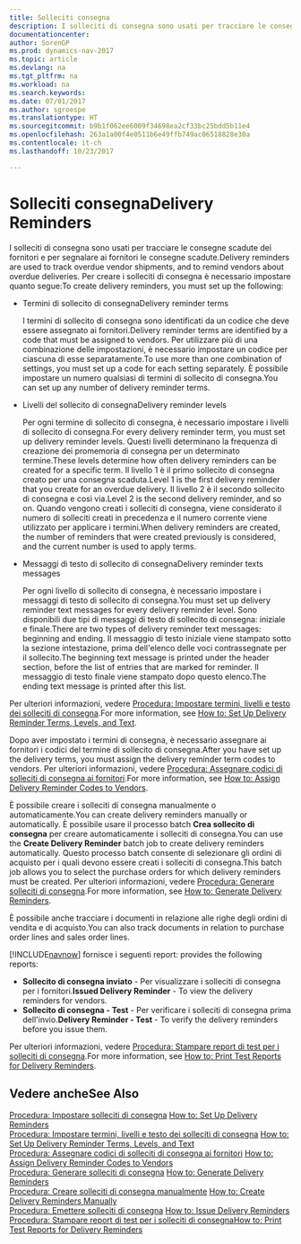 ```yaml
---
title: Solleciti consegna
description: I solleciti di consegna sono usati per tracciare le consegne scadute dei fornitori e per segnalare ai fornitori le consegne scadute.
documentationcenter: 
author: SorenGP
ms.prod: dynamics-nav-2017
ms.topic: article
ms.devlang: na
ms.tgt_pltfrm: na
ms.workload: na
ms.search.keywords: 
ms.date: 07/01/2017
ms.author: sgroespe
ms.translationtype: HT
ms.sourcegitcommit: b9b1f062ee6009f34698ea2cf33bc25bdd5b11e4
ms.openlocfilehash: 263a1a00f4e0511b6e49ffb749ac06518828e30a
ms.contentlocale: it-ch
ms.lasthandoff: 10/23/2017

---
```

# <a name="delivery-reminders"></a><span data-ttu-id="e5199-103">Solleciti consegna</span><span class="sxs-lookup"><span data-stu-id="e5199-103">Delivery Reminders</span></span>
<span data-ttu-id="e5199-104">I solleciti di consegna sono usati per tracciare le consegne scadute dei fornitori e per segnalare ai fornitori le consegne scadute.</span><span class="sxs-lookup"><span data-stu-id="e5199-104">Delivery reminders are used to track overdue vendor shipments, and to remind vendors about overdue deliveries.</span></span> <span data-ttu-id="e5199-105">Per creare i solleciti di consegna è necessario impostare quanto segue:</span><span class="sxs-lookup"><span data-stu-id="e5199-105">To create delivery reminders, you must set up the following:</span></span>  

- <span data-ttu-id="e5199-106">Termini di sollecito di consegna</span><span class="sxs-lookup"><span data-stu-id="e5199-106">Delivery reminder terms</span></span>  

    <span data-ttu-id="e5199-107">I termini di sollecito di consegna sono identificati da un codice che deve essere assegnato ai fornitori.</span><span class="sxs-lookup"><span data-stu-id="e5199-107">Delivery reminder terms are identified by a code that must be assigned to vendors.</span></span> <span data-ttu-id="e5199-108">Per utilizzare più di una combinazione delle impostazioni, è necessario impostare un codice per ciascuna di esse separatamente.</span><span class="sxs-lookup"><span data-stu-id="e5199-108">To use more than one combination of settings, you must set up a code for each setting separately.</span></span> <span data-ttu-id="e5199-109">È possibile impostare un numero qualsiasi di termini di sollecito di consegna.</span><span class="sxs-lookup"><span data-stu-id="e5199-109">You can set up any number of delivery reminder terms.</span></span>  

- <span data-ttu-id="e5199-110">Livelli del sollecito di consegna</span><span class="sxs-lookup"><span data-stu-id="e5199-110">Delivery reminder levels</span></span>  

    <span data-ttu-id="e5199-111">Per ogni termine di sollecito di consegna, è necessario impostare i livelli di sollecito di consegna.</span><span class="sxs-lookup"><span data-stu-id="e5199-111">For every delivery reminder term, you must set up delivery reminder levels.</span></span> <span data-ttu-id="e5199-112">Questi livelli determinano la frequenza di creazione dei promemoria di consegna per un determinato termine.</span><span class="sxs-lookup"><span data-stu-id="e5199-112">These levels determine how often delivery reminders can be created for a specific term.</span></span> <span data-ttu-id="e5199-113">Il livello 1 è il primo sollecito di consegna creato per una consegna scaduta.</span><span class="sxs-lookup"><span data-stu-id="e5199-113">Level 1 is the first delivery reminder that you create for an overdue delivery.</span></span> <span data-ttu-id="e5199-114">Il livello 2 è il secondo sollecito di consegna e così via.</span><span class="sxs-lookup"><span data-stu-id="e5199-114">Level 2 is the second delivery reminder, and so on.</span></span> <span data-ttu-id="e5199-115">Quando vengono creati i solleciti di consegna, viene considerato il numero di solleciti creati in precedenza e il numero corrente viene utilizzato per applicare i termini.</span><span class="sxs-lookup"><span data-stu-id="e5199-115">When delivery reminders are created, the number of reminders that were created previously is considered, and the current number is used to apply terms.</span></span>  

- <span data-ttu-id="e5199-116">Messaggi di testo di sollecito di consegna</span><span class="sxs-lookup"><span data-stu-id="e5199-116">Delivery reminder texts messages</span></span>  

    <span data-ttu-id="e5199-117">Per ogni livello di sollecito di consegna, è necessario impostare i messaggi di testo di sollecito di consegna.</span><span class="sxs-lookup"><span data-stu-id="e5199-117">You must set up delivery reminder text messages for every delivery reminder level.</span></span> <span data-ttu-id="e5199-118">Sono disponibili due tipi di messaggi di testo di sollecito di consegna: iniziale e finale.</span><span class="sxs-lookup"><span data-stu-id="e5199-118">There are two types of delivery reminder text messages: beginning and ending.</span></span> <span data-ttu-id="e5199-119">Il messaggio di testo iniziale viene stampato sotto la sezione intestazione, prima dell'elenco delle voci contrassegnate per il sollecito.</span><span class="sxs-lookup"><span data-stu-id="e5199-119">The beginning text message is printed under the header section, before the list of entries that are marked for reminder.</span></span> <span data-ttu-id="e5199-120">Il messaggio di testo finale viene stampato dopo questo elenco.</span><span class="sxs-lookup"><span data-stu-id="e5199-120">The ending text message is printed after this list.</span></span>  

<span data-ttu-id="e5199-121">Per ulteriori informazioni, vedere [Procedura: Impostare termini, livelli e testo dei solleciti di consegna](how-to-set-up-delivery-reminder-terms-levels-and-text.md).</span><span class="sxs-lookup"><span data-stu-id="e5199-121">For more information, see [How to: Set Up Delivery Reminder Terms, Levels, and Text](how-to-set-up-delivery-reminder-terms-levels-and-text.md).</span></span>  

<span data-ttu-id="e5199-122">Dopo aver impostato i termini di consegna, è necessario assegnare ai fornitori i codici del termine di sollecito di consegna.</span><span class="sxs-lookup"><span data-stu-id="e5199-122">After you have set up the delivery terms, you must assign the delivery reminder term codes to vendors.</span></span> <span data-ttu-id="e5199-123">Per ulteriori informazioni, vedere [Procedura: Assegnare codici di solleciti di consegna ai fornitori](how-to-assign-delivery-reminder-codes-to-vendors.md).</span><span class="sxs-lookup"><span data-stu-id="e5199-123">For more information, see [How to: Assign Delivery Reminder Codes to Vendors](how-to-assign-delivery-reminder-codes-to-vendors.md).</span></span>  

<span data-ttu-id="e5199-124">È possibile creare i solleciti di consegna manualmente o automaticamente.</span><span class="sxs-lookup"><span data-stu-id="e5199-124">You can create delivery reminders manually or automatically.</span></span> <span data-ttu-id="e5199-125">È possibile usare il processo batch **Crea sollecito di consegna** per creare automaticamente i solleciti di consegna.</span><span class="sxs-lookup"><span data-stu-id="e5199-125">You can use the **Create Delivery Reminder** batch job to create delivery reminders automatically.</span></span> <span data-ttu-id="e5199-126">Questo processo batch consente di selezionare gli ordini di acquisto per i quali devono essere creati i solleciti di consegna.</span><span class="sxs-lookup"><span data-stu-id="e5199-126">This batch job allows you to select the purchase orders for which delivery reminders must be created.</span></span> <span data-ttu-id="e5199-127">Per ulteriori informazioni, vedere [Procedura: Generare solleciti di consegna](how-to-issue-delivery-reminders.md).</span><span class="sxs-lookup"><span data-stu-id="e5199-127">For more information, see [How to: Generate Delivery Reminders](how-to-issue-delivery-reminders.md).</span></span>  

<span data-ttu-id="e5199-128">È possibile anche tracciare i documenti in relazione alle righe degli ordini di vendita e di acquisto.</span><span class="sxs-lookup"><span data-stu-id="e5199-128">You can also track documents in relation to purchase order lines and sales order lines.</span></span>  

[!INCLUDE[navnow](../../includes/navnow_md.md)]<span data-ttu-id="e5199-129"> fornisce i seguenti report:</span><span class="sxs-lookup"><span data-stu-id="e5199-129"> provides the following reports:</span></span>  

- <span data-ttu-id="e5199-130">**Sollecito di consegna inviato** - Per visualizzare i solleciti di consegna per i fornitori.</span><span class="sxs-lookup"><span data-stu-id="e5199-130">**Issued Delivery Reminder** - To view the delivery reminders for vendors.</span></span>  
- <span data-ttu-id="e5199-131">**Sollecito di consegna - Test** - Per verificare i solleciti di consegna prima dell'invio.</span><span class="sxs-lookup"><span data-stu-id="e5199-131">**Delivery Reminder - Test** - To verify the delivery reminders before you issue them.</span></span>  

<span data-ttu-id="e5199-132">Per ulteriori informazioni, vedere [Procedura: Stampare report di test per i solleciti di consegna](how-to-print-test-reports-for-delivery-reminders.md).</span><span class="sxs-lookup"><span data-stu-id="e5199-132">For more information, see [How to: Print Test Reports for Delivery Reminders](how-to-print-test-reports-for-delivery-reminders.md).</span></span>  

## <a name="see-also"></a><span data-ttu-id="e5199-133">Vedere anche</span><span class="sxs-lookup"><span data-stu-id="e5199-133">See Also</span></span>  
 <span data-ttu-id="e5199-134">[Procedura: Impostare solleciti di consegna](how-to-set-up-delivery-reminders.md) </span><span class="sxs-lookup"><span data-stu-id="e5199-134">[How to: Set Up Delivery Reminders](how-to-set-up-delivery-reminders.md) </span></span>  
 <span data-ttu-id="e5199-135">[Procedura: Impostare termini, livelli e testo dei solleciti di consegna](how-to-set-up-delivery-reminder-terms-levels-and-text.md) </span><span class="sxs-lookup"><span data-stu-id="e5199-135">[How to: Set Up Delivery Reminder Terms, Levels, and Text](how-to-set-up-delivery-reminder-terms-levels-and-text.md) </span></span>  
 <span data-ttu-id="e5199-136">[Procedura: Assegnare codici di solleciti di consegna ai fornitori](how-to-assign-delivery-reminder-codes-to-vendors.md) </span><span class="sxs-lookup"><span data-stu-id="e5199-136">[How to: Assign Delivery Reminder Codes to Vendors](how-to-assign-delivery-reminder-codes-to-vendors.md) </span></span>  
 <span data-ttu-id="e5199-137">[Procedura: Generare solleciti di consegna](how-to-generate-delivery-reminders.md) </span><span class="sxs-lookup"><span data-stu-id="e5199-137">[How to: Generate Delivery Reminders](how-to-generate-delivery-reminders.md) </span></span>  
 <span data-ttu-id="e5199-138">[Procedura: Creare solleciti di consegna manualmente](how-to-create-delivery-reminders-manually.md) </span><span class="sxs-lookup"><span data-stu-id="e5199-138">[How to: Create Delivery Reminders Manually](how-to-create-delivery-reminders-manually.md) </span></span>  
 <span data-ttu-id="e5199-139">[Procedura: Emettere solleciti di consegna](how-to-issue-delivery-reminders.md) </span><span class="sxs-lookup"><span data-stu-id="e5199-139">[How to: Issue Delivery Reminders](how-to-issue-delivery-reminders.md) </span></span>  
 [<span data-ttu-id="e5199-140">Procedura: Stampare report di test per i solleciti di consegna</span><span class="sxs-lookup"><span data-stu-id="e5199-140">How to: Print Test Reports for Delivery Reminders</span></span>](how-to-print-test-reports-for-delivery-reminders.md)

